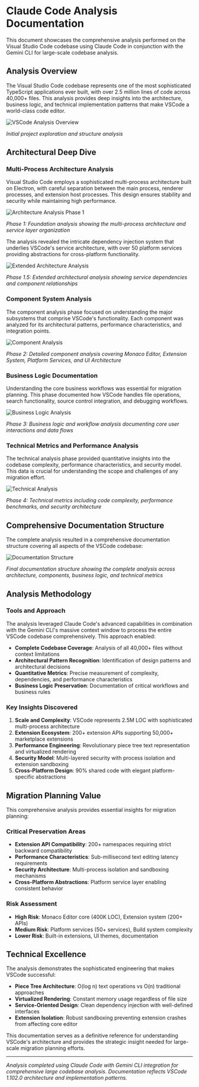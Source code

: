 # Claude Code Analysis Documentation

This document showcases the comprehensive analysis performed on the Visual Studio Code codebase using Claude Code in conjunction with the Gemini CLI for large-scale codebase analysis.

## Analysis Overview

The Visual Studio Code codebase represents one of the most sophisticated TypeScript applications ever built, with over 2.5 million lines of code across 40,000+ files. This analysis provides deep insights into the architecture, business logic, and technical implementation patterns that make VSCode a world-class code editor.

![VSCode Analysis Overview](images/image.png)

*Initial project exploration and structure analysis*

## Architectural Deep Dive

### Multi-Process Architecture Analysis

Visual Studio Code employs a sophisticated multi-process architecture built on Electron, with careful separation between the main process, renderer processes, and extension host processes. This design ensures stability and security while maintaining high performance.

![Architecture Analysis Phase 1](images/image1.png)

*Phase 1: Foundation analysis showing the multi-process architecture and service layer organization*

The analysis revealed the intricate dependency injection system that underlies VSCode's service architecture, with over 50 platform services providing abstractions for cross-platform functionality.

![Extended Architecture Analysis](images/image11.png)

*Phase 1.5: Extended architectural analysis showing service dependencies and component relationships*

### Component System Analysis

The component analysis phase focused on understanding the major subsystems that comprise VSCode's functionality. Each component was analyzed for its architectural patterns, performance characteristics, and integration points.

![Component Analysis](images/image2.png)

*Phase 2: Detailed component analysis covering Monaco Editor, Extension System, Platform Services, and UI Architecture*

### Business Logic Documentation

Understanding the core business workflows was essential for migration planning. This phase documented how VSCode handles file operations, search functionality, source control integration, and debugging workflows.

![Business Logic Analysis](images/image3.png)

*Phase 3: Business logic and workflow analysis documenting core user interactions and data flows*

### Technical Metrics and Performance Analysis

The technical analysis phase provided quantitative insights into the codebase complexity, performance characteristics, and security model. This data is crucial for understanding the scope and challenges of any migration effort.

![Technical Analysis](images/image4.png)

*Phase 4: Technical metrics including code complexity, performance benchmarks, and security architecture*

## Comprehensive Documentation Structure

The complete analysis resulted in a comprehensive documentation structure covering all aspects of the VSCode codebase:

![Documentation Structure](images/image5.png)

*Final documentation structure showing the complete analysis across architecture, components, business logic, and technical metrics*

## Analysis Methodology

### Tools and Approach

The analysis leveraged Claude Code's advanced capabilities in combination with the Gemini CLI's massive context window to process the entire VSCode codebase comprehensively. This approach enabled:

- **Complete Codebase Coverage**: Analysis of all 40,000+ files without context limitations
- **Architectural Pattern Recognition**: Identification of design patterns and architectural decisions
- **Quantitative Metrics**: Precise measurement of complexity, dependencies, and performance characteristics
- **Business Logic Preservation**: Documentation of critical workflows and business rules

### Key Insights Discovered

1. **Scale and Complexity**: VSCode represents 2.5M LOC with sophisticated multi-process architecture
2. **Extension Ecosystem**: 200+ extension APIs supporting 50,000+ marketplace extensions
3. **Performance Engineering**: Revolutionary piece tree text representation and virtualized rendering
4. **Security Model**: Multi-layered security with process isolation and extension sandboxing
5. **Cross-Platform Design**: 90% shared code with elegant platform-specific abstractions

## Migration Planning Value

This comprehensive analysis provides essential insights for migration planning:

### Critical Preservation Areas
- **Extension API Compatibility**: 200+ namespaces requiring strict backward compatibility
- **Performance Characteristics**: Sub-millisecond text editing latency requirements
- **Security Architecture**: Multi-process isolation and sandboxing mechanisms
- **Cross-Platform Abstractions**: Platform service layer enabling consistent behavior

### Risk Assessment
- **High Risk**: Monaco Editor core (400K LOC), Extension system (200+ APIs)
- **Medium Risk**: Platform services (50+ services), Build system complexity
- **Lower Risk**: Built-in extensions, UI themes, documentation

## Technical Excellence

The analysis demonstrates the sophisticated engineering that makes VSCode successful:

- **Piece Tree Architecture**: O(log n) text operations vs O(n) traditional approaches
- **Virtualized Rendering**: Constant memory usage regardless of file size
- **Service-Oriented Design**: Clean dependency injection with well-defined interfaces
- **Extension Isolation**: Robust sandboxing preventing extension crashes from affecting core editor

This documentation serves as a definitive reference for understanding VSCode's architecture and provides the strategic insight needed for large-scale migration planning efforts.

---

*Analysis completed using Claude Code with Gemini CLI integration for comprehensive large codebase analysis. Documentation reflects VSCode 1.102.0 architecture and implementation patterns.*